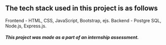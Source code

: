 ## The tech stack used in this project is as follows

Frontend - HTML, CSS, JavaScript, Bootstrap, ejs.
Backend - Postgre SQL, Node.js, Express.js.

##### This project was made as a part of an internship assessment. 
